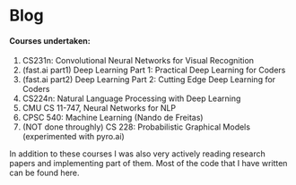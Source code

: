 # Blog
#### Courses undertaken:
1. CS231n: Convolutional Neural Networks for Visual Recognition
2. (fast.ai part1) Deep Learning Part 1: Practical Deep Learning for Coders
3. (fast.ai part2) Deep Learning Part 2: Cutting Edge Deep Learning for Coders
4. CS224n: Natural Language Processing with Deep Learning
5. CMU CS 11-747, Neural Networks for NLP
6. CPSC 540: Machine Learning (Nando de Freitas)
7. (NOT done throughly) CS 228: Probabilistic Graphical Models (experimented with pyro.ai)

In addition to these courses I was also very actively reading research papers and implementing part of them.
Most of the code that I have written can be found here.
